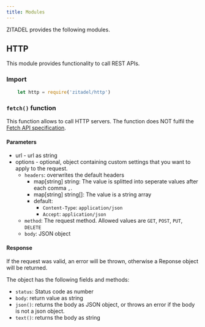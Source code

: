 ```yaml
---
title: Modules
---
```


ZITADEL provides the following modules.

## HTTP

This module provides functionality to call REST APIs.

### Import

```js
    let http = require('zitadel/http')
```

### `fetch()` function

This function allows to call HTTP servers. The function does NOT fulfil the [Fetch API specification](https://developer.mozilla.org/en-US/docs/Web/API/Fetch_API).

#### Parameters

- url - url as string
- options - optional, object containing custom settings that you want to apply to the request.
  - `headers`: overwrites the default headers
    - map[string] string: The value is splitted into seperate values after each comma `,`.
    - map[string] string[]: The value is a string array
    - default:
      - `Content-Type`: `application/json`
      - `Accept`: `application/json`
  - `method`: The request method. Allowed values are `GET`, `POST`, `PUT`, `DELETE`
  - `body`: JSON object

#### Response

If the request was valid, an error will be thrown, otherwise a Reponse object will be returned.

The object has the following fields and methods:

- `status`: Status code as number
- `body`: return value as string
- `json()`: returns the body as JSON object, or throws an error if the body is not a json object.
- `text()`: returns the body as string
